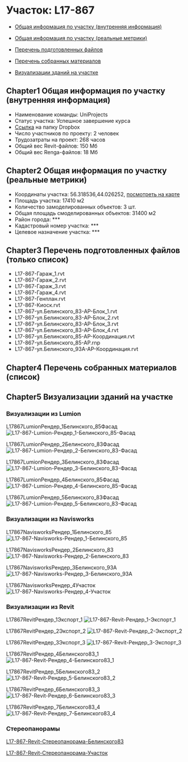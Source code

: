 # Участок: L17-867

* [Общая информация по участку (внутренняя информация)](#Chapter1)

* [Общая информация по участку (реальные метрики)](#Chapter2)

* [Перечень подготовленных файлов](#Chapter3)

* [Перечень собранных материалов](#Chapter4)

* [Визуализации зданий на участке](#Chapter5)

## <a id="test">Chapter1</a> Общая информация по участку (внутренняя информация)
+ Наименование команды: UniProjects
+ Статус участка: Успешное завершение курса
+ [Ссылка](https://www.dropbox.com/sh/wvvgv1nw1iqred9/AADCoRPeescf01wXpbjlvOjFa/L17_867?dl=0) на папку Dropbox
+ Число участников по проекту: 2 человек
+ Трудозатраты на проект: 268 часов
+ Общий вес Revit-файлов: 150 Мб
+ Общий вес Renga-файлов: 18 Мб
## <a id="test">Chapter2</a> Общая информация по участку (реальные метрики)
+ Координаты участка: 56.318536,44.026252, [посмотреть на карте]("yandex.ru/maps/47/nizhny-novgorod/?ll=56.318536%2C44.026252&z=19")
+ Площадь участка: 17410 м2
+ Количество замоделированных объектов: 3 шт.
+ Общая площадь смоделированных объектов: 31400 м2
+ Район города: *** 
+ Кадастровый номер участка: *** 
+ Целевое назначение участка: *** 
## <a id="test">Chapter3</a> Перечень подготовленных файлов (только список)
+ L17-867-Гараж_1.rvt
+ L17-867-Гараж_2.rvt
+ L17-867-Гараж_3.rvt
+ L17-867-Гараж_4.rvt
+ L17-867-Генплан.rvt
+ L17-867-Киоск.rvt
+ L17-867-ул.Белинского_83-АР-Блок_1.rvt
+ L17-867-ул.Белинского_83-АР-Блок_2.rvt
+ L17-867-ул.Белинского_83-АР-Блок_3.rvt
+ L17-867-ул.Белинского_83-АР-Блок_4.rvt
+ L17-867-ул.Белинского_85-АР-Координация.rvt
+ L17-867-ул.Белинского_85-АР.rnp
+ L17-867-ул.Белинского_93А-АР-Координация.rvt
## <a id="test">Chapter4</a> Перечень собранных материалов (список)
## <a id="test">Chapter5</a> Визуализации зданий на участке
### Визуализации из Lumion
L17867LumionРендер_1Белинского_85Фасад
![L17-867-Lumion-Рендер_1-Белинского_85-Фасад](/Images/L17_867/L17-867-Lumion-Рендер_1-Белинского_85-Фасад_Compressed.jpg)

L17867LumionРендер_2Белинского_83Фасад
![L17-867-Lumion-Рендер_2-Белинского_83-Фасад](/Images/L17_867/L17-867-Lumion-Рендер_2-Белинского_83-Фасад_Compressed.jpg)

L17867LumionРендер_3Белинского_83Фасад
![L17-867-Lumion-Рендер_3-Белинского_83-Фасад](/Images/L17_867/L17-867-Lumion-Рендер_3-Белинского_83-Фасад_Compressed.jpg)

L17867LumionРендер_4Белинского_85Фасад
![L17-867-Lumion-Рендер_4-Белинского_85-Фасад](/Images/L17_867/L17-867-Lumion-Рендер_4-Белинского_85-Фасад_Compressed.jpg)

L17867LumionРендер_5Белинского_83Фасад
![L17-867-Lumion-Рендер_5-Белинского_83-Фасад](/Images/L17_867/L17-867-Lumion-Рендер_5-Белинского_83-Фасад_Compressed.jpg)

### Визуализации из Navisworks
L17867NavisworksРендер_1Белинского_85
![L17-867-Navisworks-Рендер_1-Белинского_85](/Images/L17_867/L17-867-Navisworks-Рендер_1-Белинского_85_Compressed.jpg)

L17867NavisworksРендер_2Белинского_83
![L17-867-Navisworks-Рендер_2-Белинского_83](/Images/L17_867/L17-867-Navisworks-Рендер_2-Белинского_83_Compressed.jpg)

L17867NavisworksРендер_3Белинского_93А
![L17-867-Navisworks-Рендер_3-Белинского_93А](/Images/L17_867/L17-867-Navisworks-Рендер_3-Белинского_93А_Compressed.jpg)

L17867NavisworksРендер_4Участок
![L17-867-Navisworks-Рендер_4-Участок](/Images/L17_867/L17-867-Navisworks-Рендер_4-Участок_Compressed.jpg)

### Визуализации из Revit
L17867RevitРендер_1Экспорт_1
![L17-867-Revit-Рендер_1-Экспорт_1](/Images/L17_867/L17-867-Revit-Рендер_1-Экспорт_1_Compressed.jpg)

L17867RevitРендер_2Экспорт_2
![L17-867-Revit-Рендер_2-Экспорт_2](/Images/L17_867/L17-867-Revit-Рендер_2-Экспорт_2_Compressed.jpg)

L17867RevitРендер_3Экспорт_3
![L17-867-Revit-Рендер_3-Экспорт_3](/Images/L17_867/L17-867-Revit-Рендер_3-Экспорт_3_Compressed.jpg)

L17867RevitРендер_4Белинского83_1
![L17-867-Revit-Рендер_4-Белинского83_1](/Images/L17_867/L17-867-Revit-Рендер_4-Белинского83_1_Compressed.jpg)

L17867RevitРендер_5Белинского83_2
![L17-867-Revit-Рендер_5-Белинского83_2](/Images/L17_867/L17-867-Revit-Рендер_5-Белинского83_2_Compressed.jpg)

L17867RevitРендер_6Белинского83_3
![L17-867-Revit-Рендер_6-Белинского83_3](/Images/L17_867/L17-867-Revit-Рендер_6-Белинского83_3_Compressed.jpg)

L17867RevitРендер_7Белинского83_4
![L17-867-Revit-Рендер_7-Белинского83_4](/Images/L17_867/L17-867-Revit-Рендер_7-Белинского83_4_Compressed.jpg)

### Стереопанорамы
[L17-867-Revit-Стереопанорама-Белинского83](https://pano.autodesk.com/pano.html?url=jpgs/d81333f9-f161-4b6b-b0a2-83b9d58dc465&version=2)

[L17-867-Revit-Стереопанорама-Участок](https://pano.autodesk.com/pano.html?url=jpgs/563ba615-90de-42c8-af84-850ac07c8add&version=2)

